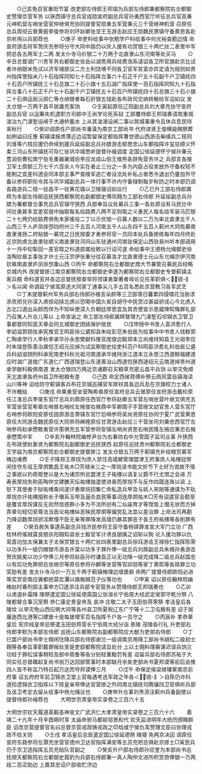 <!-- { "loadSidebar": true } -->
　　○己亥免百官重阳节宴  改吏部左侍郎王邦瑞为兵部左侍郎兼都察院右佥都御史赞理京营军务  以狭西镇守总兵官成勋宣府副总兵官孙勇西官厅听征总兵官高秉元神机营左哨坐营官仲继俱充协同提督官勋勇五军营秉元三千营继神机营  召原任总兵周彻云冒黄振李俊参将刘环赵卿张坚王玉游击赵应王勋魏民萧镇守备黄恩各赴京听用以兵部荐也
　　○庚子  命吏科给事中张勉学户科给事中何光裕查勘边情  命宣府游击将军贺庆充参将分守大同中路仍以庆入援有功赏银三十两纻丝二表里中军把总各五两军士二两  发太仆寺马价银二十万两于北直隶山东河南等处买马
　　○辛丑总督湖广川贵军务右都御史张岳以湖贵用兵经费浩系请诏各卫所官旗赴京比试者许纳银米免试以济军储部议二方土利饶塉不同各卫官军贫富亦异定请为规则如贵州指挥使指米八十石指挥同知七十石指挥佥事六十石正千户五十石副千户卫镇抚四十石百户所镇抚三十石总旗二十石小旗十五石湖广指挥使一百石指挥同知九十石指挥佥事八十石正千户七十石副千户卫镇抚五十石百户所镇抚四十石总旗三十石小旗二十石俱运辰沅铜仁等仓纳银者每石折银五钱赴各布政司交纳转解给军诏如议  发太仓银一万两于昌平居庸充客饷
　　○壬寅起原任辽阳副总兵刘大章充协守宣府副总兵官  以运筹失机逮职方司郎中王尚学论死系狱  工部覆侍郎王邦瑞奏请筑重城浚治九门濠堑设闸于大通桥蓄水  上从其浚濠设闸二事以筑城事重令且休兵息民待来秋行
　　○癸卯调原任户部尚书潘潢为南京工部尚书  代府进贤王俊横毙赐祭葬如例谥曰庄惠  蓟镇谍报虏薄近边诏暂留保定都指挥曹世德山西游击柴缙兵二枝同刘淮等六枝应援仍命续到援兵延绥副总兵孙膑游击郜思忠山东都指挥许玺驻顺义怀柔三河山东所镇抚可存仁驻巩华城悉听提督孙禬调度  定国公徐延德怀宁侯孙秉元豊润伯曹松南宁伯毛重器襄城伯李应龙成山伯王维熊各辞免营务许之  兵部言各陵卫军士原额三万七千六百余人今实在者止三分之一多为内臣占役卖放外守备权轻不能制之宜差科道会同本部主事严查陵军逃亡者设法处补私占者悉令退出仍量加外守备以参将职衔令其与巩华城副总兵一体行事不许内守备辖制每岁秋防之时本部仍调各路游兵二枝一驻昌平一驻黄花镇以卫陵寝诏如议行
　　○乙巳升工部右侍郎龚辉为本部左侍郎巡抚狭西都察院右副都御史傅凤翱为工部右侍郎  升延绥副总兵孙膑为署都督佥事充总兵官镇守狭西  兵部奉旨议处募兵三事一各处原设有马民壮中间壮勇甚多宜差官就中抽取每名给路费八两不足则取之义勇民人每名给军装马匹银二十七两仍给路费俱免本家徭役二丁以示优恤一召募人数以二万为率北直隶五千人山西三千人庐凤徐邳四府州三千五百人河南五千人山东四千五百人蓟州大同免募南直隶淮扬二府贴银一募完之日抚按委才勇参将官一员同本处兵备掺练每年四月终赴近京防虏北直隶驻顺义南直隶驻河间山东驻通州河南驻保定山西驻易州听本部调用十一月中旬掣回一差官取之科道部属给敕以行诏可遂  命给事中王德杨允绳御史徐洛陶钦皋主事张才许士元汪宗伊张重分往召募洛才北直隶德士元山东允绳宗伊河南钦皋南直隶庐凤徐邳重山西
○丙午  命都察院右佥都御史商大节兼管召募民兵经略京城内外  改提督掺江南京都察院右佥都御史李遂为都察院右佥都御史专督蓟镇主客兵粮  命科道官并各边总督抚按查举将领谋勇案著者毋论见任革职俱＜锍-釒＞名以闻  命调延宁侯鸾原选大同家丁通事尖儿手五百名悉赴京营教习各军武艺
　　○丁未提督蓟州军务兵部右侍郎孙禬言朵颜等三卫部落日蕃累四侵噬花当胁求添贡把兑孙深入虏掠动挟北虏以恐喝中国久矣自胡守中抚赏过甚益骄戎心今北虏入古北口道出朵颜而佯为不知纵使深入负朝廷厚恩宜及其贡使宣示恩威俾知悔罪礼部乃召夷人升合儿等以  上命宣谕之  命工部左侍郎龚辉督理九门濠堑石坝锦衣卫管卫事都督同知袁天章会同五城御史团结保护居民
　　○戊申授中书舍人袁洪愈行人李幼滋郭钥张承宪推官王鸣臣徐公遴知县朱绘彭范朱伯辰为给事中中书舍人钱鲸郭仁陶承学行人李秋李承华孙永思樊献科推官庞俊边毅郑本立尚维持知县王光祖李应时朱瑞登陈善治龚恺王绍元应焯为试监察御史绘吏科范户科鸣臣洪愈礼科伯辰公遴兵科幼滋钥刑科承宪南吏科秋光祖河南道承华维持浙江道本立永思江西道鲸福建道应时湖广道俊广东道仁广西道瑞登山东道善治山西道恺狭西道绍元云南道焯贵州道承学献科毅俱南道  发太仓银四万两近京诸郡召买粮草充密云昌平兵饷  以旱灾免顺天北直隶各府州县卫所税粮有差
　　○己酉  命定西侯蒋傅补祭云雨风雷岳镇海渎山川等神  诏给防守蓟镇客兵布花京城巡捕官军胖袄其各边兵及在京旗校力士诸人不许概给
　　○庚戌  命果勇营坐营陶希皋原任宣府总兵云冒原任宣府游击戴纶原任江淮总兵李俊东官厅总兵刘鼎原任西官厅参将赵卿五军营左哨坐营叶继文俱充五军营坐营官希皋左哨冒右哨纶左掖俊右掖鼎中军卿围子手营继文幼官舍人营东官厅右哨参将欧阳安原任固原游击萧镇东官厅后哨参将吴尚贤原任协同宁夏广武营黄恩原任大同游击魏民原任大同恭将麻隆原任甘肃游击赵应三千营坐司刘秉忠西官厅左哨参将赵承懋敢勇营许策俱充五军营参将安镇左哨尚贤恩右哨民隆左掖应秉忠右掖承懋策中军
　　○辛亥升翰林院编修尹台为右春坊右中允管国子监司业事  升狭西左布政使赵象贤为都察院右副都御史巡抚狭西  起原任巡抚贵州都察院右佥都御史王学益为南京都察院右佥都御史提督掺江  发太仓银五万两于蓟镇充补给粮赏募军脩边诸费
　　○壬子降郑王厚烷为庶人禁住高墙褫管理盟津王府事庶人祐橏冠带闲住夺东垣王厚炯繁昌王祐木□芳禄米三之一厚烷读书能文折节下士好为诡故不情之事欲以钓奇取誉以是大为诸宗所忌盟津王子祐橏以请复父爵不行尤恨之会进  万寿表厚烷失称臣陶仲文建醮天坛祐橏独遣使进香而厚烷不与反作四箴连珠以讽  上怒下其使者于狱祐橏乘间遂讦奏厚烷招集亡命私造兵甲及与妖人宋刚等通谋为不轨厚烷亦讦祐橏擅称长子僭系玉带及逼杀良民等事词连厚炯祐木□芳有诏遣官会勘至是覆言厚烷谋反无验然信惑群小多为不法所创有二仙庙育才等馆皆上僣无状而方掉弄章句规切至尊法当首论祐橏纵恶殃民厚炯等偏党乱法宜以差治罪  上命法司再勘乃降诏数厚烷骄淫欺慢不臣无亲等罪降发高墙仍暴其罪恶于各王府祐橏等各削罪有差
　　○癸丑赦失事逮系副总兵钱济民参将王臣守备杨铎罪发宣大军门立功  广西桂林府徭贼莫良朋杀阳翱知县张士毅官军计诱良朋擒之诏斩以狥  论入援功罪以仇鸾首功加太保兼太子太保赏银五十两纻丝四表里副总兵徐珏游击王禄徐仁指挥陈荣以功多升一级仍赐银币游击许棠以功多于罪升俸一级总兵刘鼎副总兵朱楫孙勇游击贺庆姚冕以功少夺俸三月参将赵臣孙时谦袁正以无功降一级完成降二级总兵赵国忠以有后功免罪把总张继宗等原任参将孙麒等坐营等官祁勋等家丁黄熙等各赎罪立功奖励有差  发太仆寺马价一万五千两于蓟镇脩理边墙堡砦  命两广提督侍郎欧阳必进等奖赏安南应袭都统莫宏瀷以擒叛贼范子仪等功也
　　○甲寅  诏以原任翰林院编脩赵时春刑部主事申方□遂添注兵部专官营务从赞理侍郎王邦瑞奏也
　　○乙卯以虏退补霜降  陵祭遣定国公徐延德英国公张溶长宁伯周大经武定侯郭守乾分祭  八陵都督佥事沉至祭  恭仁康定景皇帝及  哀冲  庄敬二太子玉田伯蒋荣祭  孝洁皇后各陵坟  以旱灾免山西应朔大同等各州县卫所夏税辽东广宁等十二卫屯粮有差  诏于居庸迤西北港等口建堡十座每堡增军百名指挥千户各一员守之
　　○丙辰补  孝恭章皇后  宪宗纯皇帝忌祭遣玉田伯蒋营长宁伯周大经分诣  景陵  茂陵各行礼  升吏部右侍郎李默为本部左侍郎  巡抚山东都察院右副都察院应大猷为吏部右侍郎
　　○丁巳罢户部尚书李士翱闲住降兵部右侍郎谢兰一级调南京用降工部尚书胡松二级初士翱等各奉旨革职戴罪候处至是吏部都察院请旨处分  上以士翱料理寡谋迟误兵饷兰功轻于罪松误事稍轻及郎中周鲁等各分别轻重黜罚有差  诏留兵部右侍郎苏祐于大同实任总督趣起复尚书翁万达回部管事时本部缺月余矣吏部尚书夏邦谟等前后会推四人皆不称旨乃特召起万达而夺邦谟俸三月
　　○戊午  命保定侯梁继璠掌南京前府事  诏五府府军前卫锦衣卫堂上官每遇考选军政之年各＜锍-釒＞自陈仍许科道拾遗锦衣卫指挥以下除皇亲带俸达官营掺之外同南北镇抚司腾骧四卫官俱听兵部及该卫考定去留从给事中杨允绳议也
　　○庚申升佥事刘焘添注蓟州兵备副使以提督侍郎孙禬荐也
　　大明世宗肃皇帝实录卷之三百六十五
　　


大明世宗钦天履道英毅圣神宣文广武洪仁大孝肃皇帝实录卷之三百六十六
　　嘉靖二十九年十月辛酉朔时享  太庙命驸马都尉邬景和代  钦天监进明年大统历颁赐群臣  诏改京营提督官名曰总督京营戎政铸戎政之印给咸宁侯仇鸾赞理文臣曰协理戎政不给关防
　　○壬戌  孝洁皇后忌辰遣定国公徐延德祭  陵寝  免两京决囚  调原任宣府东路参将左灏充坐营官德州卫达官指挥满安等五员充把总俱赴京掺土□寅民兵仍于京卫选指挥五员充贴队官副之
　　○癸亥升户部右侍郎孙应奎为本部尚书巡抚顺天都察院右佥都御史聂豹为兵部右侍郎秉一真人陶仲文进所积赏赍俸银一万两段二百疋助边  上嘉其忠诏户部收贮济边
